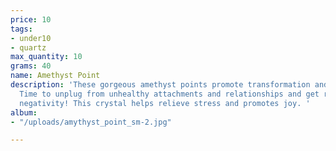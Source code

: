 ```yaml
---
price: 10
tags:
- under10
- quartz
max_quantity: 10
grams: 40
name: Amethyst Point
description: 'These gorgeous amethyst points promote transformation and protection!
  Time to unplug from unhealthy attachments and relationships and get rid of that
  negativity! This crystal helps relieve stress and promotes joy. '
album:
- "/uploads/amythyst_point_sm-2.jpg"

---
```

